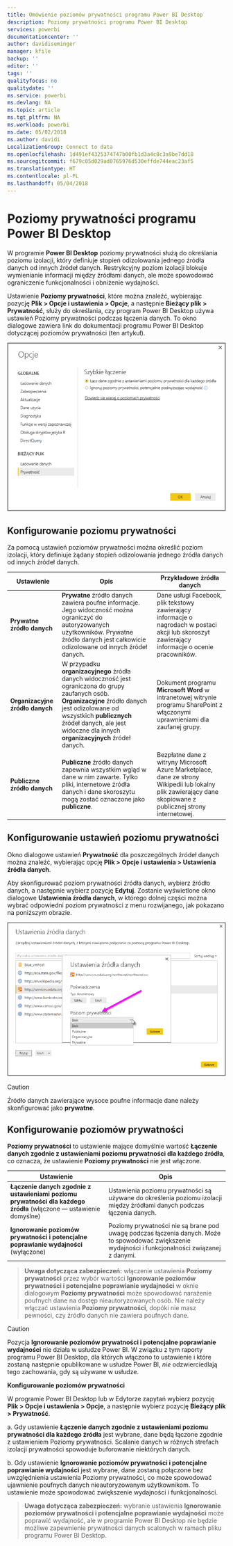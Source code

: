 ```yaml
---
title: Omówienie poziomów prywatności programu Power BI Desktop
description: Poziomy prywatności programu Power BI Desktop
services: powerbi
documentationcenter: ''
author: davidiseminger
manager: kfile
backup: ''
editor: ''
tags: ''
qualityfocus: no
qualitydate: ''
ms.service: powerbi
ms.devlang: NA
ms.topic: article
ms.tgt_pltfrm: NA
ms.workload: powerbi
ms.date: 05/02/2018
ms.author: davidi
LocalizationGroup: Connect to data
ms.openlocfilehash: 1d491ef4325374747b00fb1d3a4c8c3a9be7dd18
ms.sourcegitcommit: f679c05d029ad0765976d530effde744eac23af5
ms.translationtype: HT
ms.contentlocale: pl-PL
ms.lasthandoff: 05/04/2018
---
```

# <a name="power-bi-desktop-privacy-levels"></a>Poziomy prywatności programu Power BI Desktop
W programie **Power BI Desktop** poziomy prywatności służą do określania poziomu izolacji, który definiuje stopień odizolowania jednego źródła danych od innych źródeł danych. Restrykcyjny poziom izolacji blokuje wymienianie informacji między źródłami danych, ale może spowodować ograniczenie funkcjonalności i obniżenie wydajności.

Ustawienie **Poziomy prywatności**, które można znaleźć, wybierając pozycję **Plik > Opcje i ustawienia > Opcje**, a następnie **Bieżący plik > Prywatność**, służy do określania, czy program Power BI Desktop używa ustawień Poziomy prywatności podczas łączenia danych. To okno dialogowe zawiera link do dokumentacji programu Power BI Desktop dotyczącej poziomów prywatności (ten artykuł).

![](media/desktop-privacy-levels/desktop_privacylevels1.png)

## <a name="configure-a-privacy-level"></a>Konfigurowanie poziomu prywatności
Za pomocą ustawień poziomów prywatności można określić poziom izolacji, który definiuje żądany stopień odizolowania jednego źródła danych od innych źródeł danych.

| Ustawienie | Opis | Przykładowe źródła danych |
| --- | --- | --- |
| **Prywatne źródło danych** |**Prywatne** źródło danych zawiera poufne informacje. Jego widoczność można ograniczyć do autoryzowanych użytkowników. Prywatne źródło danych jest całkowicie odizolowane od innych źródeł danych. |Dane usługi Facebook, plik tekstowy zawierający informacje o nagrodach w postaci akcji lub skoroszyt zawierający informacje o ocenie pracowników. |
| **Organizacyjne źródło danych** |W przypadku **organizacyjnego** źródła danych widoczność jest ograniczona do grupy zaufanych osób. **Organizacyjne** źródło danych jest odizolowane od wszystkich **publicznych** źródeł danych, ale jest widoczne dla innych **organizacyjnych** źródeł danych. |Dokument programu **Microsoft Word** w intranetowej witrynie programu SharePoint z włączonymi uprawnieniami dla zaufanej grupy. |
| **Publiczne źródło danych** |**Publiczne** źródło danych zapewnia wszystkim wgląd w dane w nim zawarte. Tylko pliki, internetowe źródła danych i dane skoroszytu mogą zostać oznaczone jako **publiczne**. |Bezpłatne dane z witryny Microsoft Azure Marketplace, dane ze strony Wikipedii lub lokalny plik zawierający dane skopiowane z publicznej strony internetowej. |

## <a name="configure-privacy-level-settings"></a>Konfigurowanie ustawień poziomu prywatności
Okno dialogowe ustawień **Prywatność** dla poszczególnych źródeł danych można znaleźć, wybierając opcję **Plik > Opcje i ustawienia > Ustawienia źródła danych**.

Aby skonfigurować poziom prywatności źródła danych, wybierz źródło danych, a następnie wybierz pozycję **Edytuj**. Zostanie wyświetlone okno dialogowe **Ustawienia źródła danych**, w którego dolnej części można wybrać odpowiedni poziom prywatności z menu rozwijanego, jak pokazano na poniższym obrazie.

![](media/desktop-privacy-levels/desktop_privacylevels2.png)

> [!CAUTION]
> Źródło danych zawierające wysoce poufne informacje dane należy skonfigurować jako **prywatne**.
> 

## <a name="configure-privacy-levels"></a>Konfigurowanie poziomów prywatności
**Poziomy prywatności** to ustawienie mające domyślnie wartość **Łączenie danych zgodnie z ustawieniami poziomu prywatności dla każdego źródła**, co oznacza, że ustawienie **Poziomy prywatności** nie jest włączone.

| Ustawienie | Opis |
| --- | --- |
| **Łączenie danych zgodnie z ustawieniami poziomu prywatności dla każdego źródła** (włączone — ustawienie domyślne) |Ustawienia poziomu prywatności są używane do określenia poziomu izolacji między źródłami danych podczas łączenia danych. |
| **Ignorowanie poziomów prywatności i potencjalne poprawianie wydajności** (wyłączone) |Poziomy prywatności nie są brane pod uwagę podczas łączenia danych. Może to spowodować zwiększenie wydajności i funkcjonalności związanej z danymi. |

> **Uwaga dotycząca zabezpieczeń:** włączenie ustawienia **Poziomy prywatności** przez wybór wartości **Ignorowanie poziomów prywatności i potencjalne poprawianie wydajności** w oknie dialogowym **Poziomy prywatności** może spowodować narażenie poufnych dane na dostęp nieautoryzowanych osób. Nie należy włączać ustawienia **Poziomy prywatności**, dopóki nie masz pewności, czy źródło danych nie zawiera poufnych dane.
> 
> 

> [!CAUTION]
> Pozycja **Ignorowanie poziomów prywatności i potencjalne poprawianie wydajności** nie działa w usłudze Power BI. W związku z tym raporty programu Power BI Desktop, dla których włączono to ustawienie i które zostaną następnie opublikowane w usłudze Power BI, *nie* odzwierciedlają tego zachowania, gdy są używane w usłudze.
> 

**Konfigurowanie poziomów prywatności**

W programie Power BI Desktop lub w Edytorze zapytań wybierz pozycję **Plik > Opcje i ustawienia > Opcje**, a następnie wybierz pozycję **Bieżący plik > Prywatność**.

a. Gdy ustawienie **Łączenie danych zgodnie z ustawieniami poziomu prywatności dla każdego źródła** jest wybrane, dane będą łączone zgodnie z ustawieniem Poziomy prywatności. Scalanie danych w różnych strefach izolacji prywatności spowoduje buforowanie niektórych danych.

b. Gdy ustawienie **Ignorowanie poziomów prywatności i potencjalne poprawianie wydajności** jest wybrane, dane zostaną połączone bez uwzględnienia ustawienia Poziomy prywatności, co może spowodować ujawnienie poufnych danych nieautoryzowanym użytkownikom. To ustawienie może spowodować zwiększenie wydajności i funkcjonalności.

> **Uwaga dotycząca zabezpieczeń:** wybranie ustawienia **Ignorowanie poziomów prywatności i potencjalne poprawianie wydajności** może poprawić wydajność, ale w programie Power BI Desktop nie będzie możliwe zapewnienie prywatności danych scalonych w ramach pliku programu Power BI Desktop.
> 
> 

